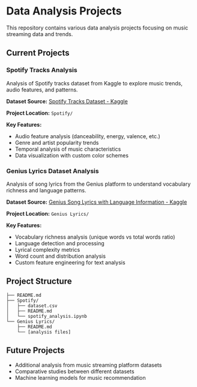 # Data Analysis Projects

This repository contains various data analysis projects focusing on music streaming data and trends.

## Current Projects

### Spotify Tracks Analysis
Analysis of Spotify tracks dataset from Kaggle to explore music trends, audio features, and patterns.

**Dataset Source:** [Spotify Tracks Dataset - Kaggle](https://www.kaggle.com/datasets/maharshipandya/-spotify-tracks-dataset/data)

**Project Location:** `Spotify/`

**Key Features:**
- Audio feature analysis (danceability, energy, valence, etc.)
- Genre and artist popularity trends
- Temporal analysis of music characteristics
- Data visualization with custom color schemes

### Genius Lyrics Dataset Analysis
Analysis of song lyrics from the Genius platform to understand vocabulary richness and language patterns.

**Dataset Source:** [Genius Song Lyrics with Language Information - Kaggle](https://www.kaggle.com/datasets/carlosgdcj/genius-song-lyrics-with-language-information/data)

**Project Location:** `Genius Lyrics/`

**Key Features:**
- Vocabulary richness analysis (unique words vs total words ratio)
- Language detection and processing
- Lyrical complexity metrics
- Word count and distribution analysis
- Custom feature engineering for text analysis

## Project Structure
```
├── README.md
├── Spotify/
│   ├── dataset.csv
│   ├── README.md
│   └── spotify_analysis.ipynb
└── Genius Lyrics/
    ├── README.md
    └── [analysis files]
```

## Future Projects
- Additional analysis from music streaming platform datasets
- Comparative studies between different datasets
- Machine learning models for music recommendation